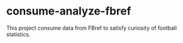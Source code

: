 # consume-analyze-fbref
This project consume data from FBref to satisfy curiosity of football statistics. 
